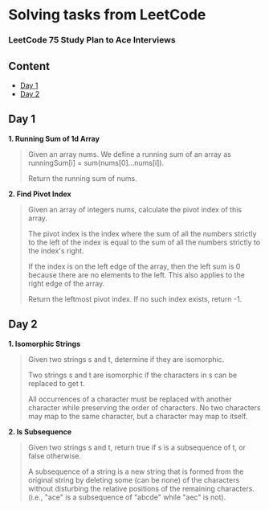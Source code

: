 # Solving tasks from LeetCode

### LeetCode 75 Study Plan to Ace Interviews

## Content
* [Day 1](#day-1)
* [Day 2](#day-2)

## Day 1

**1. Running Sum of 1d Array**
> Given an array nums. We define a running sum of an array as runningSum[i] = sum(nums[0]…nums[i]).
>
> Return the running sum of nums.

**2. Find Pivot Index**
> Given an array of integers nums, calculate the pivot index of this array.
>
> The pivot index is the index where the sum of all the numbers strictly to the left of the index is equal to the sum of all the numbers strictly to the index's right.
> 
> If the index is on the left edge of the array, then the left sum is 0 because there are no elements to the left. This also applies to the right edge of the array.
>
> Return the leftmost pivot index. If no such index exists, return -1.

## Day 2

**1. Isomorphic Strings**
> Given two strings s and t, determine if they are isomorphic.
>
> Two strings s and t are isomorphic if the characters in s can be replaced to get t.
>
> All occurrences of a character must be replaced with another character while preserving the order of characters. No two characters may map to the same character, but a character may map to itself.

**2. Is Subsequence**
> Given two strings s and t, return true if s is a subsequence of t, or false otherwise.
>
> A subsequence of a string is a new string that is formed from the original string by deleting some (can be none) of the characters without disturbing the relative positions of the remaining characters. (i.e., "ace" is a subsequence of "abcde" while "aec" is not).
